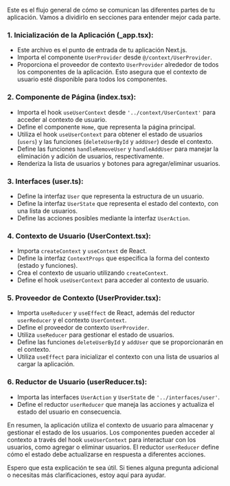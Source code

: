 Este es el flujo general de cómo se comunican las diferentes partes de tu aplicación. 
Vamos a dividirlo en secciones para entender mejor cada parte.

### 1. **Inicialización de la Aplicación (_app.tsx):**
   - Este archivo es el punto de entrada de tu aplicación Next.js.
   - Importa el componente `UserProvider` desde `@/context/UserProvider`.
   - Proporciona el proveedor de contexto `UserProvider` alrededor de todos los componentes de la aplicación. Esto asegura que el contexto de usuario esté disponible para todos los componentes.

### 2. **Componente de Página (index.tsx):**
   - Importa el hook `useUserContext` desde `'../context/UserContext'` para acceder al contexto de usuario.
   - Define el componente `Home`, que representa la página principal.
   - Utiliza el hook `useUserContext` para obtener el estado de usuarios (`users`) y las funciones (`deleteUserById` y `addUser`) desde el contexto.
   - Define las funciones `handleRemoveUser` y `handleAddUser` para manejar la eliminación y adición de usuarios, respectivamente.
   - Renderiza la lista de usuarios y botones para agregar/eliminar usuarios.

### 3. **Interfaces (user.ts):**
   - Define la interfaz `User` que representa la estructura de un usuario.
   - Define la interfaz `UserState` que representa el estado del contexto, con una lista de usuarios.
   - Define las acciones posibles mediante la interfaz `UserAction`.

### 4. **Contexto de Usuario (UserContext.tsx):**
   - Importa `createContext` y `useContext` de React.
   - Define la interfaz `ContextProps` que especifica la forma del contexto (estado y funciones).
   - Crea el contexto de usuario utilizando `createContext`.
   - Define el hook `useUserContext` para acceder al contexto de usuario.

### 5. **Proveedor de Contexto (UserProvider.tsx):**
   - Importa `useReducer` y `useEffect` de React, además del reductor `userReducer` y el contexto `UserContext`.
   - Define el proveedor de contexto `UserProvider`.
   - Utiliza `useReducer` para gestionar el estado de usuarios.
   - Define las funciones `deleteUserById` y `addUser` que se proporcionarán en el contexto.
   - Utiliza `useEffect` para inicializar el contexto con una lista de usuarios al cargar la aplicación.

### 6. **Reductor de Usuario (userReducer.ts):**
   - Importa las interfaces `UserAction` y `UserState` de `'../interfaces/user'`.
   - Define el reductor `userReducer` que maneja las acciones y actualiza el estado del usuario en consecuencia.

En resumen, la aplicación utiliza el contexto de usuario para almacenar y gestionar el estado de los usuarios. Los componentes pueden acceder al contexto a través del hook `useUserContext` para interactuar con los usuarios, como agregar o eliminar usuarios. El reductor `userReducer` define cómo el estado debe actualizarse en respuesta a diferentes acciones.

Espero que esta explicación te sea útil. Si tienes alguna pregunta adicional o necesitas más clarificaciones, estoy aquí para ayudar.